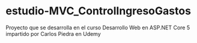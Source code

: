 # estudio-MVC_ControlIngresoGastos
Proyecto que se desarrolla en el curso Desarrollo Web en ASP.NET Core 5 impartido por Carlos Piedra en Udemy
